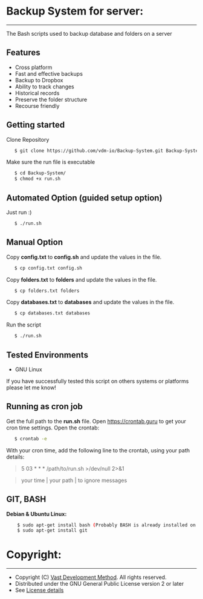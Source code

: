 # Backup System for server:
---------------------
The Bash scripts used to backup database and folders on a server

## Features

* Cross platform
* Fast and effective backups
* Backup to Dropbox
* Ability to track changes
* Historical records
* Preserve the folder structure
* Recourse friendly

## Getting started

Clone Repository

```bash
   $ git clone https://github.com/vdm-io/Backup-System.git Backup-System
```

Make sure the run file is executable

```bash
   $ cd Backup-System/
   $ chmod +x run.sh
```

## Automated Option (guided setup option)

Just run :)

```bash
   $ ./run.sh
```

## Manual Option

Copy __config.txt__ to __config.sh__ and update the values in the file.

```bash
   $ cp config.txt config.sh
```

Copy __folders.txt__ to __folders__ and update the values in the file.

```bash
   $ cp folders.txt folders
```

Copy __databases.txt__ to __databases__ and update the values in the file.

```bash
   $ cp databases.txt databases
```

Run the script

```bash
   $ ./run.sh
```

## Tested Environments

* GNU Linux

If you have successfully tested this script on others systems or platforms please let me know!

## Running as cron job
Get the full path to the __run.sh__ file. Open https://crontab.guru to get your cron time settings. Open the crontab:
```bash
   $ crontab -e
```
With your cron time, add the following line to the crontab, using your path details:
> 5 03 * * * /path/to/run.sh >/dev/null 2>&1

> your time |  your path    | to ignore messages
   
## GIT, BASH

**Debian & Ubuntu Linux:**
```bash
    $ sudo apt-get install bash (Probably BASH is already installed on your system)
    $ sudo apt-get install git
```

# Copyright:
---------------------
* Copyright (C) [Vast Development Method](https://www.vdm.io). All rights reserved. 
* Distributed under the GNU General Public License version 2 or later
* See [License details](https://www.vdm.io/gnu-gpl)

